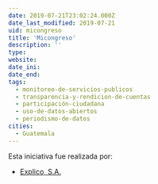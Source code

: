 ```yaml
---
date: 2019-07-21T23:02:24.000Z
date_last_modified: 2019-07-21
uid: micongreso
title: 'Micongreso'
description: ''
type: 
website: 
date_ini: 
date_end: 
tags:
  - monitoreo-de-servicios-publicos
  - transparencia-y-rendicion-de-cuentas
  - participación-ciudadana
  - uso-de-datos-abiertos
  - periodismo-de-datos
cities: 
  - Guatemala
---
```


Esta iniciativa fue realizada por:

- [Explico, S.A.](/organizaciones/explico-s-a)
